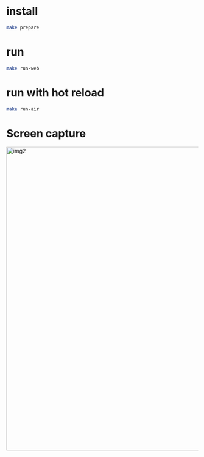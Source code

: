 # install

```sh
make prepare
```

# run
```sh
make run-web
```

# run with hot reload
```sh
make run-air
```

# Screen capture
<img width="796" alt="img2" src="https://github.com/kappa-lab/gomponents-playground/assets/836774/5efb6128-59e3-4f78-80f8-65b967884643">


